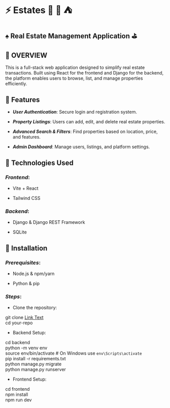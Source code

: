 # :zap: Estates :house_with_garden: :key: :tent:

## :spades: Real Estate Management Application :golf:


## :pushpin: OVERVIEW


This is a full-stack web application designed to simplify real estate transactions. Built using React for the frontend and Django for the backend, the platform enables users to browse, list, and manage properties efficiently.


## :pushpin: Features

- ***User Authentication***:    Secure login and registration system.

- ***Property Listings***: Users can add, edit, and delete real estate properties.

- ***Advanced Search & Filters***: Find properties based on location, price, and features.

- ***Admin Dashboard***: Manage users, listings, and platform settings.

## 📌 Technologies Used

### *Frontend*:

- Vite + React

- Tailwind CSS


### *Backend*:

- Django & Django REST Framework
  
- SQLite

## 📌 Installation

### *Prerequisites*:

- Node.js & npm/yarn

- Python & pip

### *Steps*:

- Clone the repository:

git clone [Link Text](https://github.com/your-username/your-repo.git)
 <br>
cd your-repo

- Backend Setup:

cd backend <br>
python -m venv env <br>
source env/bin/activate  # On Windows use `env\Scripts\activate` <br>
pip install -r requirements.txt <br>
python manage.py migrate <br>
python manage.py runserver <br>

- Frontend Setup:

cd frontend <br>
npm install <br>
npm run dev <br>
